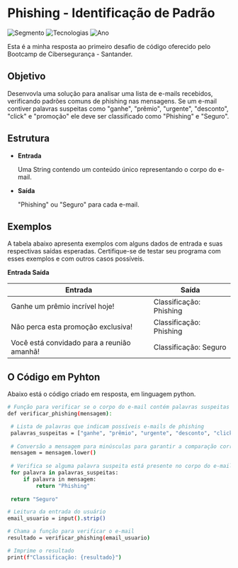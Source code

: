 
# Phishing - Identificação de Padrão

![Segmento](https://img.shields.io/badge/Segmento_:-Segurança_da_Informação-blue?style=flat-square)
![Tecnologias](https://img.shields.io/badge/Tecnologias_:-Python-lightyellow?style=flat-square) 
![Ano](https://img.shields.io/badge/Ano_:-2024-darkred?style=flat-square)

Esta é a minha resposta ao primeiro desafio de código oferecido pelo Bootcamp de Cibersegurança - Santander.

## Objetivo

Desenvovla uma solução para analisar uma lista de e-mails recebidos, verificando padrões comuns de phishing nas mensagens. Se um e-mail contiver palavras suspeitas como "ganhe", "prêmio", "urgente", "desconto", "click" e "promoção" ele deve ser classificado como "Phishing" e "Seguro".

## Estrutura

* **Entrada**

  Uma String contendo um conteúdo único representando o corpo do e-mail.

* **Saída**

  "Phishing" ou "Seguro" para cada e-mail.

## Exemplos

A tabela abaixo apresenta exemplos com alguns dados de entrada e suas respectivas saídas esperadas. Certifique-se de testar seu programa com esses exemplos e com outros casos possíveis.

**Entrada	Saída**

| Entrada                                  | Saída                   |
|------------------------------------------|-------------------------|
| Ganhe um prêmio incrível hoje!	         | Classificação: Phishing |
| Não perca esta promoção exclusiva!	     | Classificação: Phishing |
Você está convidado para a reunião amanhã! | Classificação: Seguro   |

## O Código em Pyhton 

Abaixo está o código criado em resposta, em linguagem python.

   ```bash
# Função para verificar se o corpo do e-mail contém palavras suspeitas de phishing
def verificar_phishing(mensagem):

    # Lista de palavras que indicam possíveis e-mails de phishing
    palavras_suspeitas = ["ganhe", "prêmio", "urgente", "desconto", "click", "promoção"]
    
    # Conversão a mensagem para minúsculas para garantir a comparação correta
    mensagem = mensagem.lower()
    
    # Verifica se alguma palavra suspeita está presente no corpo do e-mail
    for palavra in palavras_suspeitas:
        if palavra in mensagem:
            return "Phishing"
    
    return "Seguro"

# Leitura da entrada do usuário
email_usuario = input().strip()

# Chama a função para verificar o e-mail
resultado = verificar_phishing(email_usuario)

# Imprime o resultado
print(f"Classificação: {resultado}")
   ```
